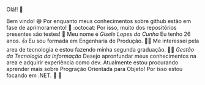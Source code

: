 Olá!! 👋


Bem vindo! 😄
Por enquanto meus conhecimentos sobre github estão em fase de aprimoramento! 🙏 :octocat:
Por isso, muito dos repositórios presentes são testes! 🤖
Meu nome é *Gisele Lopes da Cunha*
Eu tenho 26 anos. 👍
Eu sou formada em Engenharia de Produção. 👷‍♀️
Me interessei pela area de tecnologia e estou fazendo minha segunda graduação. 🙋‍♀️
*Gestão da Tecnologia da Informação*
Desejo apronfundar meus conhecimentos na area e adquirir experiência como dev.
Atualmente estou procurando aprender mais sobre Progração Orientada para Objeto!
Por isso estou focando em .NET.
🌷 🌷



